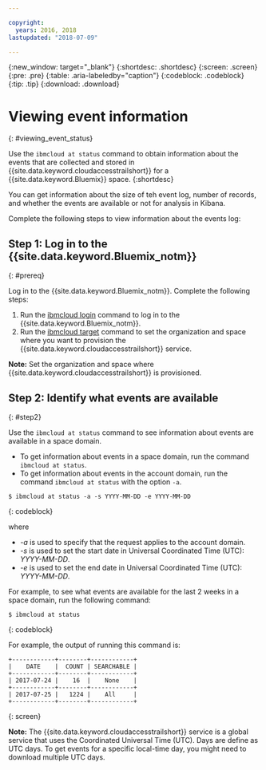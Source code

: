 ```yaml
---

copyright:
  years: 2016, 2018
lastupdated: "2018-07-09"

---
```


{:new_window: target="_blank"}
{:shortdesc: .shortdesc}
{:screen: .screen}
{:pre: .pre}
{:table: .aria-labeledby="caption"}
{:codeblock: .codeblock}
{:tip: .tip}
{:download: .download}


# Viewing event information
{: #viewing_event_status}

Use the `ibmcloud at status` command to obtain information about the events that are collected and stored in {{site.data.keyword.cloudaccesstrailshort}} for a {{site.data.keyword.Bluemix}} space.
{:shortdesc}

You can get information about the size of teh event log, number of records, and whether the events are available or not for analysis in Kibana. 

Complete the following steps to view information about the events log:

## Step 1: Log in to the {{site.data.keyword.Bluemix_notm}}
{: #prereq}

Log in to the {{site.data.keyword.Bluemix_notm}}. Complete the following steps:

1. Run the [ibmcloud login](/docs/cli/reference/bluemix_cli/bx_cli.html#ibmcloud_login) command to log in to the {{site.data.keyword.Bluemix_notm}}.
2. Run the [ibmcloud target](/docs/cli/reference/bluemix_cli/bx_cli.html#ibmcloud_target) command to set the organization and space where you want to provision the {{site.data.keyword.cloudaccesstrailshort}} service.

**Note:** Set the organization and space where {{site.data.keyword.cloudaccesstrailshort}} is provisioned.

## Step 2: Identify what events are available
{: #step2}

Use the `ibmcloud at status` command to see information about events are available in a space domain.

* To get information about events in a space domain, run the command `ibmcloud at status`.
* To get information about events in the account domain, run the command `ibmcloud at status` with the option `-a`.

```
$ ibmcloud at status -a -s YYYY-MM-DD -e YYYY-MM-DD 
```
{: codeblock}
    
where
    
* *-a* is used to specify that the request applies to the account domain.
* *-s* is used to set the start date in Universal Coordinated Time (UTC): *YYYY-MM-DD*.
* *-e* is used to set the end date in Universal Coordinated Time (UTC): *YYYY-MM-DD*.

For example, to see what events are available for the last 2 weeks in a space domain, run the following command:

```
$ ibmcloud at status
```
{: codeblock}
    
For example, the output of running this command is:
    
```
+------------+--------+------------+
|    DATE    |  COUNT | SEARCHABLE |
+------------+--------+------------+
| 2017-07-24 |    16  |    None    |
+------------+--------+------------+
| 2017-07-25 |   1224 |    All     |
+------------+--------+------------+
```
{: screen}

**Note:** The {{site.data.keyword.cloudaccesstrailshort}} service is a global service that uses the Coordinated Universal Time (UTC). Days are define as UTC days. To get events for a specific local-time day, you might need to download multiple UTC days.
	









